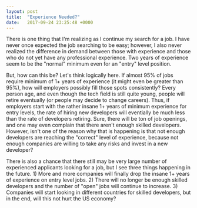 ```yaml
---
layout: post
title:  "Experience Needed?"
date:   2017-09-24 23:25:48 +0000
---
```



There is one thing that I'm realizing as I continue my search for a job.  I have never once expected the job searching to be easy; however, I also never realized the difference in demand between those with experience and those who do not yet have any professional experience.  Two years of experience seem to be the "normal" minimum even for an "entry" level position.

But, how can this be?  Let's think logically here.  If almost 95% of jobs require minimum of 1+ years of experience (it might even be greater than 95%), how will employers possibly fill those spots consistently?  Every person age, and even though the tech field is still quite young, people will retire eventually (or people may decide to change careers).  Thus, if employers start with the rather insane 1+ years of minimum experience for entry levels, the rate of hiring new developers will eventially be much less than the rate of developers retiring.  Sure, there will be ton of job openings, and one may even complain that there aren't enough skilled developers. However, isn't one of the reason why that is happening is that not enough developers are reaching the "correct" level of experience, because not enough companies are willing to take any risks and invest in a new developer?  

There is also a chance that there still may be very large number of experienced applicants looking for a job, but I see three things happening in the future.  1)  More and more companies will finally drop the insane 1+ years of experience on entry level jobs. 2) There will no longer be enough skilled developers and the number of "open" jobs will continue to increase. 3) Companies will start looking in different countries for skilled developers, but in the end, will this not hurt the US economy?  
